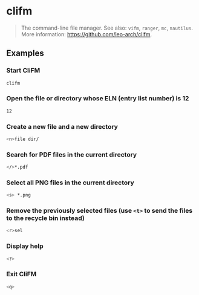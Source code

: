 # clifm

> The command-line file manager. See also: `vifm`, `ranger`, `mc`, `nautilus`. More information: <https://github.com/leo-arch/clifm>.

## Examples

### Start CliFM

```bash
clifm
```

### Open the file or directory whose ELN (entry list number) is 12

```bash
12
```

### Create a new file and a new directory

```bash
<n>file dir/
```

### Search for PDF files in the current directory

```bash
</>*.pdf
```

### Select all PNG files in the current directory

```bash
<s> *.png
```

### Remove the previously selected files (use `<t>` to send the files to the recycle bin instead)

```bash
<r>sel
```

### Display help

```bash
<?>
```

### Exit CliFM

```bash
<q>
```
